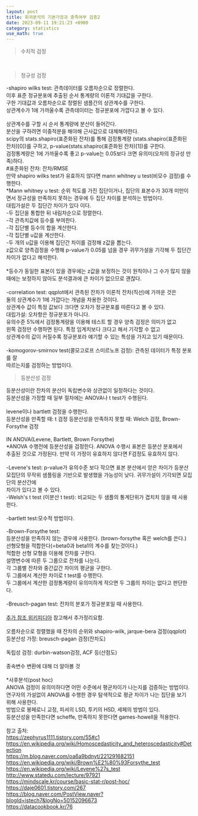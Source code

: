 ```yaml
---
layout: post
title: 회귀분석의 기본가정과 충족여부 검증2 
date: 2023-09-11 19:21:23 +0900
category: statistics 
use_math: true
---
```

> 수치적 검정

<br>  

> 정규성 검정  

-shapiro wilks test: 관측데이터를 오름차순으로 정렬한다.  
이후 표준 정규분포에 추출된 순서 통계량의 이론적 기대값을 구한다.  
구한 기대값과 오름차순으로 정렬된 샘플간의 상관계수를 구한다.  
상관계수가 1에 가까울수록 관측데이터는 정규분포에 가깝다고 볼 수 있다.
<br>  
상관계수를 구할 시 순서 통계량에 분산이 들어간다.  
분산을 구하려면 이중적분을 해야해 근사값으로 대체해야한다.  
scipy의 stats.shapiro(표준화된 잔차)를 통해 검정통계량 (stats.shapiro(표준화된 잔차)[0])를 구하고, p-value(stats.shapiro(표준화된 잔차)[1])를 구한다.  
검정통계량은 1에 가까울수록 좋고 p-value는 0.05보다 크면 유의미(오차의 정규성 만족)하다.  
#표준화된 잔차: 잔차/RMSE  
만약 shapiro wilks test가 유효하지 않다면 mann whitney u test(비모수 검정)를 수행한다.  
*Mann whitney u test: 순위 척도를 가진 집단이거나, 집단의 표본수가 30개 미만이면서 정규성을 만족하지 못하는 경우에 두 집단 차이를 분석하는 방법이다.  
대립가설은 두 집단간 차이가 있다 이다.  
-두 집단을 통합한 뒤 내림차순으로 정렬한다.  
-각 관측치값에 등수를 부여한다.  
-각 집단별 등수의 합을 계산한다.  
-각 집단별 u값을 계산한다.  
-두 개의 u값을 이용해 집단간 차이를 검정해 z값을 뽑는다.  
z값으로 양측검정을 수행해 p-value가 0.05를 넘을 경우 귀무가설을 기각해 두 집단간 차이가 없다고 해석한다.
<br>  
*등수가 동일한 표본이 있을 경우에는 z값을 보정하는 것이 원칙이나 그 수가 많지 않을  
때에는 보정하지 않아도 분석결과에 큰 차이가 없으므로 괜찮다.
<br>  
-correlation test: qqplot에서 관측된 잔차가 이론적 잔차(직선)에 가까운 것은  
둘의 상관계수가 1에 가깝다는 개념을 차용한 것이다.  
상관계수 값이 특정 값보다 크다면 오차가 정규분포를 따른다고 볼 수 있다.  
대립가설: 오차항은 정규분포가 아니다.  
유의수준 5%에서 검정통계량을 이용해 테스트 할 경우 양측 검정은 의미가 없고  
왼쪽 검정만 수행하면 된다. 특정 임계치보다 크다고 해서 기각할 수 없고  
상관계수의 값이 커질수록 정규분포라 얘기할 수 있는 특성을 가지고 있기 때문이다.
<br>  
-komogorov-smirnov test(콜모고로프 스미르노프 검정): 관측된 데이터가 특정 분포를 잘  
따르는지를 검정하는 방법이다.
<br>  

> 등분산성 검정

등분산성이란 잔차의 분산이 독립변수와 상관없이 일정하다는 것이다.  
등분산성을 가정할 때 일부 절차에는 ANOVA나 t test가 수행된다.
<br>  
levene이나 bartlett 검정을 수행한다.  
등분산성을 만족할 때: t 검정 
등분산성을 만족하지 못할 때: Welch 검정, Brown-Forsythe 검정
<br>  
IN ANOVA(Levene, Bartlett, Brown Forsythe)  
*ANOVA 수행전에 등분산성을 검정한다. ANOVA 수행시 표본은 등분산 분포에서  
추출된 것으로 가정된다. 만약 이 가정이 유효하지 않다면 F검정도 유효하지 않다.
<br>  
-Levene's test: 
p-value가 유의수준 보다 작으면 표본 분산에서 얻은 차이가 등분산 모집단의 무작위 샘플링을 기반으로 발생했을 가능성이 낮다. 귀무가설이 기각되면 모집단의 분산간에  
차이가 있다고 볼 수 있다.  
-Welsh's t test (이분산 t test): 비교되는 두 샘플의 통계단위가 겹치치 않을 때 사용한다.
<br>  
-bartlett test:모수적 방법이다.
<br>  
-Brown-Forsythe test:  
등분산성을 만족하지 않는 경우에 사용한다. (brown-forsythe 혹은 welch를 쓴다.)    
선형모형을 적합한다(=beta0과 beta1의 계수를 찾는것이다.)  
적합한 선형 모형을 이용해 잔차를 구한다.  
설명변수에 따른 두 그룹으로 잔차를 나눈다.  
각 그룹별 잔차와 중간값간 차이의 평균을 구한다.  
두 그룹에서 계산한 차이로 t test를 수행한다.  
두 그룹에서 계산한 검정통계량이 유의미하게 작으면 두 그룹의 차이는 없다고 판단한다.
<br>  
-Breusch-pagan test: 
잔차의 분포가 정규분포일 때 사용한다.
<br>  
[추가 참조 위키피디아](https://en.wikipedia.org/wiki/Homoscedasticity_and_heteroscedasticity#Detection)
참고해서 추가정리요함.
<br>  
오름차순으로 정렬했을 때 잔차의 순위와 shapiro-wilk, jarque-bera 검정(qqplot) 
등분산성 가정: breusch-pagan 검정(잔차도)
<br>  
독립성 검정: durbin-watson검정, ACF 등(산점도)
<br>  
종속변수 변환에 대해 더 알아볼 것
<br>  
*사후분석(post hoc)  
ANOVA 검정이 유의미하다면 어떤 수준에서 평균차이가 나는지를 검증하는 방법이다.  
연구자의 가설없이 ANOVA를 수행한 경우 탐색적으로 평균 차이가 나는 집단을 보기 위해 사용한다.  
방법으로 봉페로니 교정, 피셔의 LSD, 투키의 HSD, 세페의 방법이 있다.  
등분산성을 만족한다면 scheffe, 만족하지 못한다면 games-howell을 적용한다.
<br>  
참고 출처:  
https://zephyrus1111.tistory.com/55#c1  
https://en.wikipedia.org/wiki/Homoscedasticity_and_heteroscedasticity#Detection  
https://m.blog.naver.com/oa6a9bdnyt/221291682151
https://en.wikipedia.org/wiki/Brown%E2%80%93Forsythe_test    
https://en.wikipedia.org/wiki/Levene%27s_test  
http://www.statedu.com/lecture/97921  
https://mindscale.kr/course/basic-stat-r/post-hoc/  
https://daje0601.tistory.com/267  
https://blog.naver.com/PostView.naver?blogId=istech7&logNo=50152096673  
https://datacookbook.kr/76  
